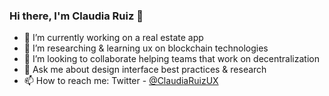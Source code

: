 ### Hi there, I'm Claudia Ruiz 👋

- 🔭 I’m currently working on a real estate app
- 🌱   I’m researching & learning ux on blockchain technologies 
- 👯   I’m looking to collaborate helping teams that work on decentralization
- 💬   Ask me about design interface best practices & research
- 📫   How to reach me: Twitter - [@ClaudiaRuizUX ](https://twitter.com/ClaudiaRuizUX)

